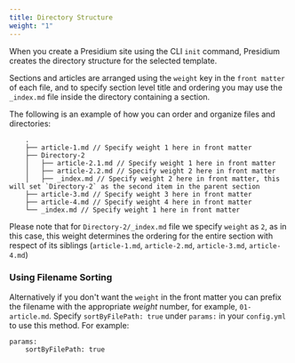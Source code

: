```yaml
---
title: Directory Structure
weight: "1"
---
```

When you create a Presidium site using the CLI `init` command, Presidium creates the directory structure for the 
selected template.

Sections and articles are arranged using the `weight` key in the `front matter` of each file, and to specify section
level title and ordering you may use the `_index.md` file inside the directory containing a section.

The following is an example of how you can order and organize files and directories:

```
    .
    ├── article-1.md // Specify weight 1 here in front matter
    ├── Directory-2
    │   ├── article-2.1.md // Specify weight 1 here in front matter
    │   ├── article-2.2.md // Specify weight 2 here in front matter
    │   ├── _index.md // Specify weight 2 here in front matter, this will set `Directory-2` as the second item in the parent section
    ├── article-3.md // Specify weight 3 here in front matter
    ├── article-4.md // Specify weight 4 here in front matter
    └── _index.md // Specify weight 1 here in front matter
```

Please note that for `Directory-2/_index.md` file we specify `weight` as `2`, as in this case, this weight 
determines the ordering for the entire section with respect of its siblings (`article-1.md`, `article-2.md`, `article-3.md`, `article-4.md`)

### Using Filename Sorting

Alternatively if you don't want the `weight` in the front matter you can prefix the filename with the appropriate *weight* number, for example, `01-article.md`. Specify `sortByFilePath: true` under `params:` in your `config.yml` to use this method. For example:

```
params:
    sortByFilePath: true
```
